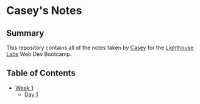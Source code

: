 # Casey's Notes

## Summary

This repository contains all of the notes taken by [Casey](https://github.com/CaseyQWood) for the [Lighthouse Labs](https://www.lighthouselabs.ca/) Web Dev Bootcamp.

## Table of Contents
* [Week 1](Week_1)
  * [Day 1](/Week_1/Day_1)
